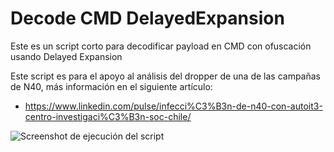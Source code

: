 # Decode CMD DelayedExpansion
Este es un script corto para decodificar payload en CMD con ofuscación usando Delayed Expansion

Este script es para el apoyo al análisis del dropper de una de las campañas de N40, más información en el siguiente artículo: 
- https://www.linkedin.com/pulse/infecci%C3%B3n-de-n40-con-autoit3-centro-investigaci%C3%B3n-soc-chile/

![Screenshot de ejecución del script](https://github.com/joydragon/decode_delayedexpansion_cmd/raw/master/SS%20de%20ejecuci%C3%B3n%20de%20script.png "Screenshot de ejecución del script")
